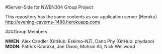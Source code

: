 #Server-Side for NWEN304 Group Project

This repository has the same contents as our application server (Heroku)
http://evening-caverns-1488.herokuapp.com/

###Group Members

**NWEN**: Alex Candler (GitHub: Eskimo-NZ), Dano Phy (GitHub: phydano)
**MDDN**: Patrick Kauraka, Joe Dixon, Mohsin Ali, Nick Wellwood
